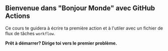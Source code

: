 ## Bienvenue dans "Bonjour Monde" avec GitHub Actions

Ce cours te guidera à écrire ta première action et à l'utiler avec un fichier de flux de tâches `workflow`. 

**Prêt à démarrer? Dirige toi vers le premier problème.**


